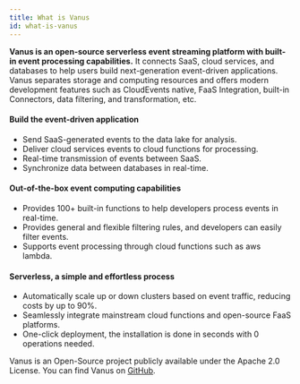 ```yaml
---
title: What is Vanus
id: what-is-vanus
---
```

**Vanus is an open-source serverless event streaming platform with built-in event processing capabilities.**  It connects SaaS, cloud services, and databases to help users build next-generation event-driven applications. Vanus separates storage and computing resources and offers modern development features such as CloudEvents native, FaaS Integration, built-in Connectors, data filtering, and transformation, etc. 

#### Build the event-driven application
* Send SaaS-generated events to the data lake for analysis.
* Deliver cloud services events to cloud functions for processing.
* Real-time transmission of events between SaaS.
* Synchronize data between databases in real-time.

#### Out-of-the-box event computing capabilities
* Provides 100+ built-in functions to help developers process events in real-time.
* Provides general and flexible filtering rules, and developers can easily filter events.
* Supports event processing through cloud functions such as aws lambda.

#### Serverless, a simple and effortless process
* Automatically scale up or down clusters based on event traffic, reducing costs by up to 90%.
* Seamlessly integrate mainstream cloud functions and open-source FaaS platforms.
* One-click deployment, the installation is done in seconds with 0 operations needed.

Vanus is an Open-Source project publicly available under the Apache 2.0 License. You can find Vanus on [GitHub](https://github.com/linkall-labs/vanus).
